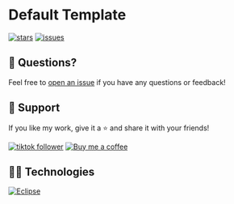 # Default Template

[![stars](https://custom-icon-badges.demolab.com/github/stars/CompSciReels/default-template?logo=star&logoColor=black)](https://github.com/CompSciReels/default-template/stargazers "stars")
[![issues](https://custom-icon-badges.demolab.com/github/issues-raw/CompSciReels/default-template?logo=issue)](https://github.com/CompSciReels/default-template/issues "issues")

<!--Need a pointless program to kill some time? You're in the right place.-->

## 💬 Questions?

Feel free to [open an issue](http://github.com/YourGitHubUsername/GeneralPrograms/issues/new/choose) if you have any questions or feedback!

## 🤩 Support 

If you like my work, give it a ⭐ and share it with your friends!

<p align="left">
  <a href="https://www.tiktok.com/@comp.sci.reels?lang=en">
    <img alt="tiktok follower" title="Follow my TikTok channel" src="https://custom-icon-badges.demolab.com/badge/TIKTOK-9B4E97?style=for-the-badge&logo=tiktok&logoColor=white&labelColor=7A3E85"/></a>
  <a href="https://buymeacoffee.com/comp.sci.reels">
    <img alt="Buy me a coffee" title="Buy me a coffee" src="https://custom-icon-badges.demolab.com/badge/-Buy_me_a_coffee-FF5E5B?style=for-the-badge&logo=kofi&logoColor=white"/>
  </a>
</p>

## 👨‍💻 Technologies 

[![Eclipse](https://custom-icon-badges.demolab.com/badge/-Eclipse-purple?style=for-the-badge&logo=eclipse&logoColor=white)](https://eclipseide.org/)
<!--[![Java](https://custom-icon-badges.demolab.com/badge/-Java-orange?style=for-the-badge&logo=Java&logoColor=white)](https://www.java.com/en/)-->
